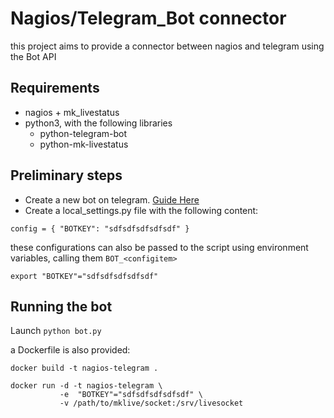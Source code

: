 # Nagios/Telegram_Bot connector

this project aims to provide a connector between nagios and telegram using the Bot API

## Requirements

* nagios + mk_livestatus
* python3, with the following libraries
  * python-telegram-bot
  * python-mk-livestatus

## Preliminary steps

* Create a new bot on telegram. [Guide Here](https://core.telegram.org/bots#creating-a-new-bot)
* Create a local_settings.py file with the following content:
```
config = { "BOTKEY": "sdfsdfsdfsdfsdf" }
```

these configurations can also be passed to the script using environment variables, calling them `BOT_<configitem>`
```
export "BOTKEY"="sdfsdfsdfsdfsdf"
```

## Running the bot

Launch `python bot.py`

a Dockerfile is also provided:

```
docker build -t nagios-telegram .

docker run -d -t nagios-telegram \
           -e  "BOTKEY"="sdfsdfsdfsdfsdf" \
           -v /path/to/mklive/socket:/srv/livesocket
```
